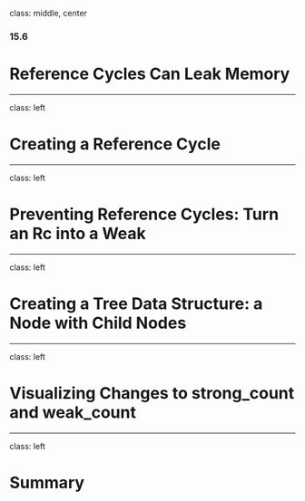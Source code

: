 class: middle, center

### 15.6

# Reference Cycles Can Leak Memory

---

class: left

# Creating a Reference Cycle

---

class: left

# Preventing Reference Cycles: Turn an Rc<T> into a Weak<T>

---

class: left

# Creating a Tree Data Structure: a Node with Child Nodes

---

class: left

# Visualizing Changes to strong_count and weak_count

---

class: left

# Summary
